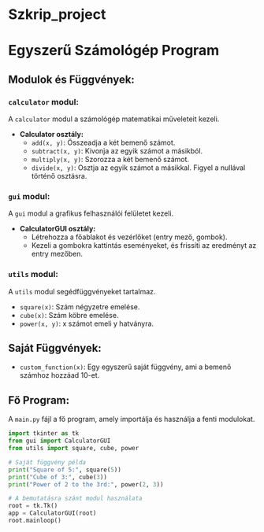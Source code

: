# Szkrip_project
# Egyszerű Számológép Program

## Modulok és Függvények:

### `calculator` modul:

A `calculator` modul a számológép matematikai műveleteit kezeli.

- **Calculator osztály:**
  - `add(x, y)`: Összeadja a két bemenő számot.
  - `subtract(x, y)`: Kivonja az egyik számot a másikból.
  - `multiply(x, y)`: Szorozza a két bemenő számot.
  - `divide(x, y)`: Osztja az egyik számot a másikkal. Figyel a nullával történő osztásra.

### `gui` modul:

A `gui` modul a grafikus felhasználói felületet kezeli.

- **CalculatorGUI osztály:**
  - Létrehozza a főablakot és vezérlőket (entry mező, gombok).
  - Kezeli a gombokra kattintás eseményeket, és frissíti az eredményt az entry mezőben.

### `utils` modul:

A `utils` modul segédfüggvényeket tartalmaz.

- `square(x)`: Szám négyzetre emelése.
- `cube(x)`: Szám köbre emelése.
- `power(x, y)`: x számot emeli y hatványra.

## Saját Függvények:

- `custom_function(x)`: Egy egyszerű saját függvény, ami a bemenő számhoz hozzáad 10-et.

## Fő Program:

A `main.py` fájl a fő program, amely importálja és használja a fenti modulokat.

```python
import tkinter as tk
from gui import CalculatorGUI
from utils import square, cube, power

# Saját függvény példa
print("Square of 5:", square(5))
print("Cube of 3:", cube(3))
print("Power of 2 to the 3rd:", power(2, 3))

# A bemutatásra szánt modul használata
root = tk.Tk()
app = CalculatorGUI(root)
root.mainloop()
